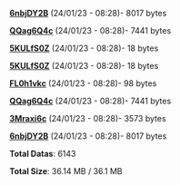 [**6nbjDY2B**](/data/6nbjDY2B.txt) (24/01/23 - 08:28)- 8017 bytes

[**QQag6Q4c**](/data/QQag6Q4c.txt) (24/01/23 - 08:28)- 7441 bytes

[**5KULfS0Z**](/data/5KULfS0Z.txt) (24/01/23 - 08:28)- 18 bytes

[**5KULfS0Z**](/data/5KULfS0Z.txt) (24/01/23 - 08:28)- 18 bytes

[**FL0h1vkc**](/data/FL0h1vkc.txt) (24/01/23 - 08:28)- 98 bytes

[**QQag6Q4c**](/data/QQag6Q4c.txt) (24/01/23 - 08:28)- 7441 bytes

[**3Mraxi6c**](/data/3Mraxi6c.txt) (24/01/23 - 08:28)- 3573 bytes

[**6nbjDY2B**](/data/6nbjDY2B.txt) (24/01/23 - 08:28)- 8017 bytes

**Total Datas**: 6143

**Total Size**: 36.14 MB / 36.1 MB